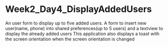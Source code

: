 # Week2_Day4_DisplayAddedUsers
An user form to display up to five added users.
A form to insert new user(name, phone) into shared preferences(up to 5 users) 
and a textview to display the already added users
This application also displays a toast with the screen orientation when the screen orientation is changed
